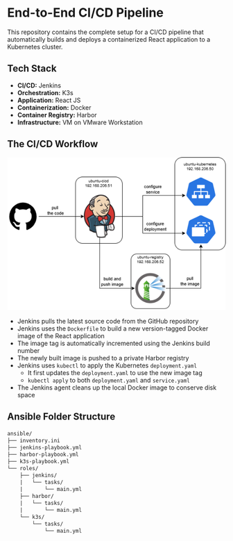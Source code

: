 # End-to-End CI/CD Pipeline

This repository contains the complete setup for a CI/CD pipeline that automatically builds and deploys a containerized React application to a Kubernetes cluster. 


## Tech Stack

* **CI/CD:** Jenkins
* **Orchestration:** K3s
* **Application:** React JS
* **Containerization:** Docker
* **Container Registry:** Harbor
* **Infrastructure:** VM on VMware Workstation


## The CI/CD Workflow

![Architecture Diagram](public/diagram.png)

* Jenkins pulls the latest source code from the GitHub repository
* Jenkins uses the `Dockerfile` to build a new version-tagged Docker image of the React application 
* The image tag is automatically incremented using the Jenkins build number
* The newly built image is pushed to a private Harbor registry
* Jenkins uses `kubectl` to apply the Kubernetes `deployment.yaml`
  * It first updates the `deployment.yaml` to use the new image tag
  * `kubectl apply` to both `deployment.yaml` and `service.yaml`
* The Jenkins agent cleans up the local Docker image to conserve disk space


## Ansible Folder Structure
```
ansible/ 
├── inventory.ini
├── jenkins-playbook.yml
├── harbor-playbook.yml
├── k3s-playbook.yml
└── roles/
    ├── jenkins/ 
    |   └── tasks/
    |       └── main.yml
    ├── harbor/
    |   └── tasks/
    |       └── main.yml
    └── k3s/ 
        └── tasks/ 
            └── main.yml
```

<!-- ## How to Run This Project

1.  **Prerequisites:**
    * Three Ubuntu Server VMs (for Jenkins, Harbor, and K3s).
    * Jenkins, Docker, Harbor, and K3s installed and configured.
2.  **Configuration:**
    * Store your Harbor and K3s credentials securely in the Jenkins Credentials Manager.
    * Update the repository URL in the Jenkins job configuration.
3.  **Run:**
    * Trigger the pipeline manually or by pushing a change to the GitHub repository. -->
